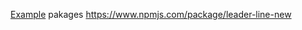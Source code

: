 [Example](https://ii-alex-ii.github.io/react-leader-line/)
pakages https://www.npmjs.com/package/leader-line-new

